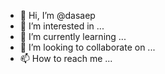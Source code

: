 - 👋 Hi, I’m @dasaep
- 👀 I’m interested in ...
- 🌱 I’m currently learning ...
- 💞️ I’m looking to collaborate on ...
- 📫 How to reach me ...

<!---
dasaep/dasaep is a ✨ special ✨ repository because its `README.md` (this file) appears on your GitHub profile.
You can click the Preview link to take a look at your changes.
--->
